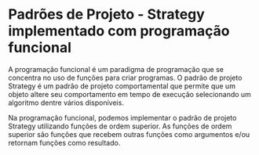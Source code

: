# Padrões de Projeto - Strategy implementado com programação funcional

A programação funcional é um paradigma de programação que se concentra no uso de funções para criar programas. O padrão de projeto Strategy é um padrão de projeto comportamental que permite que um objeto altere seu comportamento em tempo de execução selecionando um algoritmo dentre vários disponíveis.

Na programação funcional, podemos implementar o padrão de projeto Strategy utilizando funções de ordem superior. As funções de ordem superior são funções que recebem outras funções como argumentos e/ou retornam funções como resultado.
